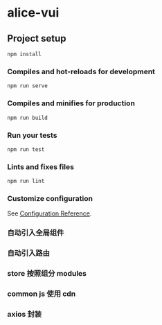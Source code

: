 # alice-vui

## Project setup
```
npm install
```

### Compiles and hot-reloads for development
```
npm run serve
```

### Compiles and minifies for production
```
npm run build
```

### Run your tests
```
npm run test
```

### Lints and fixes files
```
npm run lint
```

### Customize configuration
See [Configuration Reference](https://cli.vuejs.org/config/).


### 自动引入全局组件
### 自动引入路由
### store 按照组分 modules 
### common js 使用 cdn
### axios 封装

